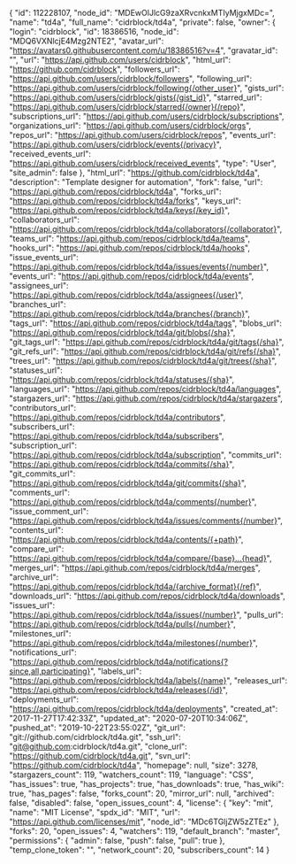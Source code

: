 {
"id": 112228107,
"node_id": "MDEwOlJlcG9zaXRvcnkxMTIyMjgxMDc=",
"name": "td4a",
"full_name": "cidrblock/td4a",
"private": false,
"owner": {
"login": "cidrblock",
"id": 18386516,
"node_id": "MDQ6VXNlcjE4Mzg2NTE2",
"avatar_url": "https://avatars0.githubusercontent.com/u/18386516?v=4",
"gravatar_id": "",
"url": "https://api.github.com/users/cidrblock",
"html_url": "https://github.com/cidrblock",
"followers_url": "https://api.github.com/users/cidrblock/followers",
"following_url": "https://api.github.com/users/cidrblock/following{/other_user}",
"gists_url": "https://api.github.com/users/cidrblock/gists{/gist_id}",
"starred_url": "https://api.github.com/users/cidrblock/starred{/owner}{/repo}",
"subscriptions_url": "https://api.github.com/users/cidrblock/subscriptions",
"organizations_url": "https://api.github.com/users/cidrblock/orgs",
"repos_url": "https://api.github.com/users/cidrblock/repos",
"events_url": "https://api.github.com/users/cidrblock/events{/privacy}",
"received_events_url": "https://api.github.com/users/cidrblock/received_events",
"type": "User",
"site_admin": false
},
"html_url": "https://github.com/cidrblock/td4a",
"description": "Template designer for automation",
"fork": false,
"url": "https://api.github.com/repos/cidrblock/td4a",
"forks_url": "https://api.github.com/repos/cidrblock/td4a/forks",
"keys_url": "https://api.github.com/repos/cidrblock/td4a/keys{/key_id}",
"collaborators_url": "https://api.github.com/repos/cidrblock/td4a/collaborators{/collaborator}",
"teams_url": "https://api.github.com/repos/cidrblock/td4a/teams",
"hooks_url": "https://api.github.com/repos/cidrblock/td4a/hooks",
"issue_events_url": "https://api.github.com/repos/cidrblock/td4a/issues/events{/number}",
"events_url": "https://api.github.com/repos/cidrblock/td4a/events",
"assignees_url": "https://api.github.com/repos/cidrblock/td4a/assignees{/user}",
"branches_url": "https://api.github.com/repos/cidrblock/td4a/branches{/branch}",
"tags_url": "https://api.github.com/repos/cidrblock/td4a/tags",
"blobs_url": "https://api.github.com/repos/cidrblock/td4a/git/blobs{/sha}",
"git_tags_url": "https://api.github.com/repos/cidrblock/td4a/git/tags{/sha}",
"git_refs_url": "https://api.github.com/repos/cidrblock/td4a/git/refs{/sha}",
"trees_url": "https://api.github.com/repos/cidrblock/td4a/git/trees{/sha}",
"statuses_url": "https://api.github.com/repos/cidrblock/td4a/statuses/{sha}",
"languages_url": "https://api.github.com/repos/cidrblock/td4a/languages",
"stargazers_url": "https://api.github.com/repos/cidrblock/td4a/stargazers",
"contributors_url": "https://api.github.com/repos/cidrblock/td4a/contributors",
"subscribers_url": "https://api.github.com/repos/cidrblock/td4a/subscribers",
"subscription_url": "https://api.github.com/repos/cidrblock/td4a/subscription",
"commits_url": "https://api.github.com/repos/cidrblock/td4a/commits{/sha}",
"git_commits_url": "https://api.github.com/repos/cidrblock/td4a/git/commits{/sha}",
"comments_url": "https://api.github.com/repos/cidrblock/td4a/comments{/number}",
"issue_comment_url": "https://api.github.com/repos/cidrblock/td4a/issues/comments{/number}",
"contents_url": "https://api.github.com/repos/cidrblock/td4a/contents/{+path}",
"compare_url": "https://api.github.com/repos/cidrblock/td4a/compare/{base}...{head}",
"merges_url": "https://api.github.com/repos/cidrblock/td4a/merges",
"archive_url": "https://api.github.com/repos/cidrblock/td4a/{archive_format}{/ref}",
"downloads_url": "https://api.github.com/repos/cidrblock/td4a/downloads",
"issues_url": "https://api.github.com/repos/cidrblock/td4a/issues{/number}",
"pulls_url": "https://api.github.com/repos/cidrblock/td4a/pulls{/number}",
"milestones_url": "https://api.github.com/repos/cidrblock/td4a/milestones{/number}",
"notifications_url": "https://api.github.com/repos/cidrblock/td4a/notifications{?since,all,participating}",
"labels_url": "https://api.github.com/repos/cidrblock/td4a/labels{/name}",
"releases_url": "https://api.github.com/repos/cidrblock/td4a/releases{/id}",
"deployments_url": "https://api.github.com/repos/cidrblock/td4a/deployments",
"created_at": "2017-11-27T17:42:33Z",
"updated_at": "2020-07-20T10:34:06Z",
"pushed_at": "2019-10-22T23:55:02Z",
"git_url": "git://github.com/cidrblock/td4a.git",
"ssh_url": "git@github.com:cidrblock/td4a.git",
"clone_url": "https://github.com/cidrblock/td4a.git",
"svn_url": "https://github.com/cidrblock/td4a",
"homepage": null,
"size": 3278,
"stargazers_count": 119,
"watchers_count": 119,
"language": "CSS",
"has_issues": true,
"has_projects": true,
"has_downloads": true,
"has_wiki": true,
"has_pages": false,
"forks_count": 20,
"mirror_url": null,
"archived": false,
"disabled": false,
"open_issues_count": 4,
"license": {
"key": "mit",
"name": "MIT License",
"spdx_id": "MIT",
"url": "https://api.github.com/licenses/mit",
"node_id": "MDc6TGljZW5zZTEz"
},
"forks": 20,
"open_issues": 4,
"watchers": 119,
"default_branch": "master",
"permissions": {
"admin": false,
"push": false,
"pull": true
},
"temp_clone_token": "",
"network_count": 20,
"subscribers_count": 14
}
